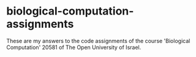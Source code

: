 # biological-computation-assignments
These are my answers to the code assignments of the course 'Biological Computation' 20581 of The Open University of Israel.

